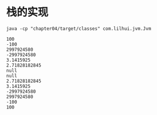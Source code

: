 # 栈的实现
```shell
java -cp "chapter04/target/classes" com.lilhui.jvm.Jvm     
```

```shell
100
-100
2997924580
-2997924580
3.1415925
2.71828182845
null
null
2.71828182845
3.1415925
-2997924580
2997924580
-100
100

```